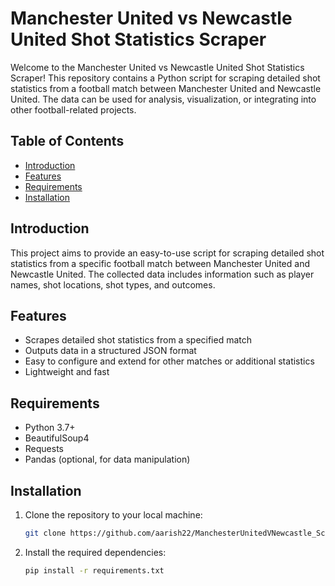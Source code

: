 # Manchester United vs Newcastle United Shot Statistics Scraper

Welcome to the Manchester United vs Newcastle United Shot Statistics Scraper! This repository contains a Python script for scraping detailed shot statistics from a football match between Manchester United and Newcastle United. The data can be used for analysis, visualization, or integrating into other football-related projects.

## Table of Contents

- [Introduction](#introduction)
- [Features](#features)
- [Requirements](#requirements)
- [Installation](#installation)

## Introduction

This project aims to provide an easy-to-use script for scraping detailed shot statistics from a specific football match between Manchester United and Newcastle United. The collected data includes information such as player names, shot locations, shot types, and outcomes.

## Features

- Scrapes detailed shot statistics from a specified match
- Outputs data in a structured JSON format
- Easy to configure and extend for other matches or additional statistics
- Lightweight and fast

## Requirements

- Python 3.7+
- BeautifulSoup4
- Requests
- Pandas (optional, for data manipulation)

## Installation

1. Clone the repository to your local machine:
    ```bash
    git clone https://github.com/aarish22/ManchesterUnitedVNewcastle_Scraping.git
    ```

2. Install the required dependencies:
    ```bash
    pip install -r requirements.txt
    ```


